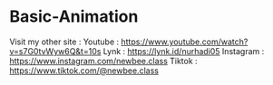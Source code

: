 # Basic-Animation
Visit my other site : 
Youtube   : https://www.youtube.com/watch?v=s7G0tvWyw6Q&t=10s
Lynk      : https://lynk.id/nurhadi05
Instagram : https://www.instagram.com/newbee.class
Tiktok    : https://www.tiktok.com/@newbee.class
